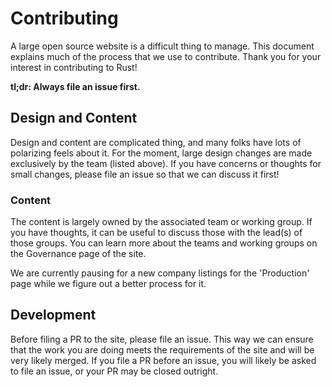 # Contributing

A large open source website is a difficult thing to manage. This document
explains much of the process that we use to contribute. Thank you for your
interest in contributing to Rust!

**tl;dr: Always file an issue first.**

## Design and Content

Design and content are complicated thing, and many folks have lots of polarizing
feels about it. For the moment, large design changes are made exclusively by the
team (listed above). If you have concerns or thoughts for small changes, please
file an issue so that we can discuss it first!

### Content

The content is largely owned by the associated team or working group. If you
have thoughts, it can be useful to discuss those with the lead(s) of those
groups. You can learn more about the teams and working groups on the Governance
page of the site.

We are currently pausing for a new company listings for the 'Production' page while
we figure out a better process for it.

## Development

Before filing a PR to the site, please file an issue. This way we can ensure
that the work you are doing meets the requirements of the site and will be very
likely merged.  If you file a PR before an issue, you will likely be asked to
file an issue, or your PR may be closed outright.
